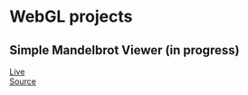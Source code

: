 # WebGL projects
## Simple Mandelbrot Viewer (in progress)
[Live](https://carlbateman.github.io/WebGL/projects/Mandelbrot/Mandelbrot.html)  
[Source](https://github.com/CarlBateman/WebGL/tree/master/projects/Mandelbrot)
